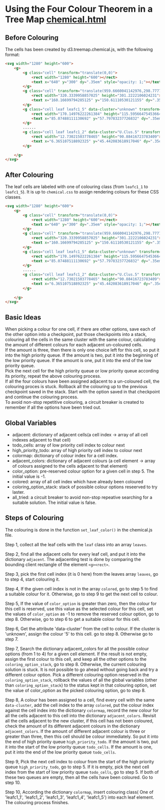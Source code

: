 # Using the Four Colour Theorem in a Tree Map [chemical.html](https://yan073.github.io/visualtag/chemical.html)

## Before Colouring
The cells has been created by d3.treemap.chemical.js, with the following format:
```Html
<svg width="1280" height="600">
    <g>
        <g class="cell" transform="translate(0,0)">
            <rect width="1280" height="600"></rect>
            <text x="640" y="300" dy=".35em" style="opacity: 1;"></text>
        </g>
        <g class="cell" transform="translate(959.6660041142976,298.77778939757684)">
            <rect width="320.3339958857025" height="301.2222106024231"></rect>
            <text x="160.16699794285125" y="150.61110530121155" dy=".35em" style="opacity: 1;"></text>
        </g>
        <g class="cell leaf leafc1_5" data-cluster="unknown" transform="translate(1109.8502377773862,405.527293412956)" data-tippy-content="..." >
            <rect width="170.14976222261384" height="115.59566475453664"></rect>
            <text x="85.07488111130692" y="57.79783237726832" dy=".35em" style="opacity: 1;">SODIUM CHLORIDE</text>
        </g>
        ......
        <g class="cell leaf leafc1_2" data-cluster="U.Clus.5" transform="translate(987.2050541309532,0)" data-tippy-content="..." >
            <rect width="12.73021503778465" height="90.88416723783409"></rect>
            <text x="6.365107518892325" y="45.442083618917046" dy=".35em" style="opacity: 0;">CLARITHROMYCIN</text>
        </g>
        
    </g>
</svg>
```


## After Colouring
The leaf cells are labeled with one of colouring class (from ```leafc1_1``` to ```leafc1_5```). It is up to ```chemical.css``` to assign rendering colours for these CSS classes. 
```Html
<svg width="1280" height="600">
    <g>
        <g class="cell" transform="translate(0,0)">
            <rect width="1280" height="600"></rect>
            <text x="640" y="300" dy=".35em" style="opacity: 1;"></text>
        </g>
        <g class="cell" transform="translate(959.6660041142976,298.77778939757684)">
            <rect width="320.3339958857025" height="301.2222106024231"></rect>
            <text x="160.16699794285125" y="150.61110530121155" dy=".35em" style="opacity: 1;"></text>
        </g>
        <g class="cell leaf leafc1_5" data-cluster="unknown" transform="translate(1109.8502377773862,405.527293412956)" data-tippy-content="..." >
            <rect width="170.14976222261384" height="115.59566475453664"></rect>
            <text x="85.07488111130692" y="57.79783237726832" dy=".35em" style="opacity: 1;">SODIUM CHLORIDE</text>
        </g>
        ......
        <g class="cell leaf leafc1_2" data-cluster="U.Clus.5" transform="translate(987.2050541309532,0)" data-tippy-content="..." >
            <rect width="12.73021503778465" height="90.88416723783409"></rect>
            <text x="6.365107518892325" y="45.442083618917046" dy=".35em" style="opacity: 0;">CLARITHROMYCIN</text>
        </g>
        
    </g>
</svg>
```

## Basic Ideas
When picking a colour for one cell, if there are other options, save each of the other option into a checkpoint, put those checkpoints into a stack, colouring all the cells in the same cluster with the same colour, calculating the amount of different colours for each adjacent un-coloured cells. <br/>If the amount is three, then there is only one choice left for this cell, so put it into the high priority queue. If the amount is two, put it into the beginning of the low priority queue. If the amount is one, put it into the end of the low priority queue. 
<br/>Pick the next cell for the high priority queue or low priority queue according its priority, repeat the above colouring process.
<br/>If all the four colours have been assigned adjacent to a un-coloured cell, the colouring proces is stuck. Rollback all the colouring up to the previous checkpoint saved in the stack. Start with the option saved in that checkpoint and continue the colouring process.
<br/>To avoid non-stop repetitive colouring, a circuit breaker is created to remember if all the options have been tried out. 

## Global Variables
<ul>
<li>adjacent: dictionary of adjacent cells(a cell index -> array of all cell indexes adjacent to that cell)</li>
<li>todo_cells: array of low priority cell index to colour next</li>
<li>high_priority_todo: array of high priority cell index to colour next</li>
<li>colormap: dictionary of colour index for a cell index.</li>
<li>adjacent_colors: dictionary of adjacent colours (a cell element -> array of colours assigned to the cells adjacent to that element)</li>
<li>color_option: pre-reserved colour option for a given cell in step 5. The initial value is -1.</li>
<li>colored: array of all cell index which have already been coloured</li>
<li>coloring_option_stack: stack of possible colour options reseerved to try laster.</li>
<li>all_tried: a circuit breaker to avoid non-stop repeative searching for a suitable solution. The initial value is false.</li>
</ul>

## Steps of Colouring
The colouring is done in the function ```set_leaf_color()``` in the chemical.js file.

Step 1, collect all the leaf cells with the ```leaf``` class into an array ```leaves```.

Step 2, find all the adjacent cells for every leaf cell, and put it into the dictionary ```adjacent```. The adjacenting test is done by comparing the bounding client rectangle of the element ```<g><rect>```.

Step 3, pick the first cell index (it is 0 here) from the leaves array ```leaves```, go to step 4, start colouring it.

Step 4, If the given cell index is not in the array ```colored```, go to step 5 to find a suitable colour for it. Otherwise, go to step 9 to get the next cell to colour.

Step 5, If the value of ```color_option``` is greater than zero, then the colour for this cell is reserved, use this value as the selected colour for this cell, set the values of ```color_option``` as -1 to remove the reserved colour option, go to step 8. Otherwise, go to step 6 to get a suitable colour for this cell.

Step 6, Get the attribute 'data-cluster' from the cell to colour. If the cluster is 'unknown', assign the colour '5' to this cell. go to step 8. Otherwise go to step 7.

Step 7, Search the dictionary adjacent_colors for all the possible colour options (from 1 to 4) for a given cell element. If the result is not empty, assign the first colour to this cell, and keep all the other options to the ```coloring_option_stack```, go to step 8. Otherwise, the current colouring solution is stuck. It is not possible to go ahead without going back and try a different colour option. Pick a different colouring option reserved in the ```coloring_option_stack```, rollback the values of all the global variables (other than ```coloring_option_stack```) to the status kept in that colouring option, set the value of color_option as the picked colouring option, go to step 8.

Step 8, A colour has been assigned to a cell, find every cell with the same ```data-cluster```, add the cell index to the array  ```colored```, put the colour index against the cell index into the dictionary ```colormap```, record the new colour for all the cells adjacent to this cell into the dictionary ```adjacent_colors```. 
Revisit all the cells adjacent to the new cluster, if this cell has not been coloured, check the amount of its different adjacent colours in the dictionary ```adjacent_colors```. If the amount of different adjacent colour is three or greater than three, then this cell should be colour immediately. So put it into the end of high priority queue ```high_priority_todo```. If the amount is two, put it into the start of the low priority queue ```todo_cells```. If the amount is one, put it into the end of the low priority queue ```todo_cells```.

Step 9, Pick the next cell index to colour from the start of the high priority queue ```high_priority_todo```, go to step 5. If it is empty, pick the next cell index from the start of low priority queue ```todo_cells```, go to step 5.
If both of these two queues are empty, then all the cells have been coloured. Go to step 10.

Step 10, According the dictionary ```colormap```, insert colouring class( One of 'leafc1_1', 'leafc1_2', 'leafc1_3', 'leafc1_4', 'leafc1_5') into each leaf element. The colouring process finishes.




